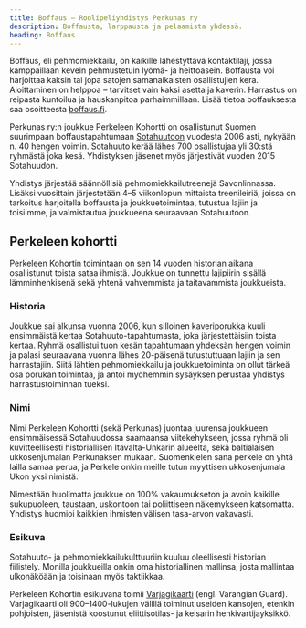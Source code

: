 ```yaml
---
title: Boffaus – Roolipeliyhdistys Perkunas ry
description: Boffausta, larppausta ja pelaamista yhdessä.
heading: Boffaus
---
```

Boffaus, eli pehmomiekkailu, on kaikille lähestyttävä kontaktilaji, jossa kamppaillaan kevein pehmustetuin lyömä- ja heittoasein. Boffausta voi harjoittaa kaksin tai jopa satojen samanaikaisten osallistujien kera. Aloittaminen on helppoa – tarvitset vain kaksi asetta ja kaverin. Harrastus on reipasta kuntoilua ja hauskanpitoa parhaimmillaan. Lisää tietoa boffauksesta saa osoitteesta [boffaus.fi](https://www.boffaus.fi).

Perkunas ry:n joukkue Perkeleen Kohortti on osallistunut Suomen suurimpaan boffaustapahtumaan [Sotahuutoon](https://www.sotahuuto.fi/) vuodesta 2006 asti, nykyään n. 40 hengen voimin. Sotahuuto kerää lähes 700 osallistujaa yli 30:stä ryhmästä joka kesä. Yhdistyksen jäsenet myös järjestivät vuoden 2015 Sotahuudon.

Yhdistys järjestää säännöllisiä pehmomiekkailutreenejä Savonlinnassa. Lisäksi vuosittain järjestetään 4–5 viikonlopun mittaista treenileiriä, joissa on tarkoitus harjoitella boffausta ja joukkuetoimintaa, tutustua lajiin ja toisiimme, ja valmistautua joukkueena seuraavaan Sotahuutoon.

## Perkeleen kohortti
Perkeleen Kohortin toimintaan on sen 14 vuoden historian aikana osallistunut toista sataa ihmistä. Joukkue on tunnettu lajipiirin sisällä lämminhenkisenä sekä yhtenä vahvemmista ja taitavammista joukkueista.

### Historia
Joukkue sai alkunsa vuonna 2006, kun silloinen kaveriporukka kuuli ensimmäistä kertaa Sotahuuto-tapahtumasta, joka järjestettäisiin toista kertaa. Ryhmä osallistui tuon kesän tapahtumaan yhdeksän hengen voimin ja palasi seuraavana vuonna lähes 20-päisenä tutustuttuaan lajiin ja sen harrastajiin. Siitä lähtien pehmomiekkailu ja joukkuetoiminta on ollut tärkeä osa porukan toimintaa, ja antoi myöhemmin sysäyksen perustaa yhdistys harrastustoiminnan tueksi.

### Nimi
Nimi Perkeleen Kohortti (sekä Perkunas) juontaa juurensa joukkueen ensimmäisessä Sotahuudossa saamaansa viitekehykseen, jossa ryhmä oli kuvitteellisesti historiallisen Itävalta-Unkarin alueelta, sekä baltialaisen ukkosenjumalan Perkunaksen mukaan. Suomenkielen sana perkele on yhtä lailla samaa perua, ja Perkele onkin meille tutun myyttisen ukkosenjumala Ukon yksi nimistä.

Nimestään huolimatta joukkue on 100% vakaumukseton ja avoin kaikille sukupuoleen, taustaan, uskontoon tai poliittiseen näkemykseen katsomatta. Yhdistys huomioi kaikkien ihmisten välisen tasa-arvon vakavasti.

### Esikuva
Sotahuuto- ja pehmomiekkailukulttuuriin kuuluu oleellisesti historian fiilistely. Monilla joukkueilla onkin oma historiallinen mallinsa, josta mallintaa ulkonäköään ja toisinaan myös taktiikkaa.

Perkeleen Kohortin esikuvana toimii [Varjagikaarti](https://fi.wikipedia.org/wiki/Varjagikaarti) (engl. Varangian Guard). Varjagikaarti oli 900–1400-lukujen välillä toiminut useiden kansojen, etenkin pohjoisten, jäsenistä koostunut eliittisotilas- ja keisarin henkivartijayksikkö.
